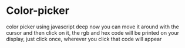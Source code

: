 # Color-picker
color picker using javascript deep now you can move it around with the cursor and then click on it, the rgb and hex code will be printed on your display, just click once, wherever you click that code will appear
